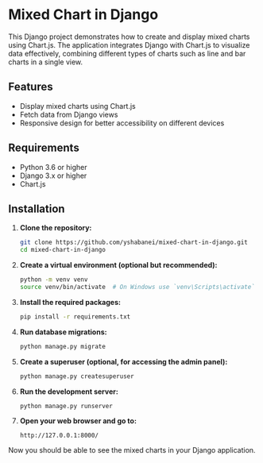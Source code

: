 
# Mixed Chart in Django

This Django project demonstrates how to create and display mixed charts using Chart.js. The application integrates Django with Chart.js to visualize data effectively, combining different types of charts such as line and bar charts in a single view.

## Features

- Display mixed charts using Chart.js
- Fetch data from Django views
- Responsive design for better accessibility on different devices

## Requirements

- Python 3.6 or higher
- Django 3.x or higher
- Chart.js

## Installation

1. **Clone the repository:**
   ```bash
   git clone https://github.com/yshabanei/mixed-chart-in-django.git
   cd mixed-chart-in-django
   ```

2. **Create a virtual environment (optional but recommended):**
   ```bash
   python -m venv venv
   source venv/bin/activate  # On Windows use `venv\Scripts\activate`
   ```

3. **Install the required packages:**
   ```bash
   pip install -r requirements.txt
   ```

4. **Run database migrations:**
   ```bash
   python manage.py migrate
   ```

5. **Create a superuser (optional, for accessing the admin panel):**
   ```bash
   python manage.py createsuperuser
   ```

6. **Run the development server:**
   ```bash
   python manage.py runserver
   ```

7. **Open your web browser and go to:**
   ```
   http://127.0.0.1:8000/
   ```

Now you should be able to see the mixed charts in your Django application.
